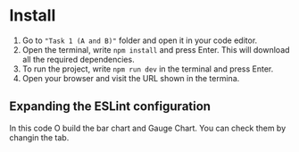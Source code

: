 # Install
1. Go to `"Task 1 (A and B)"` folder and open it in your code editor.
2. Open the terminal, write `npm install` and press Enter. This will download all the required dependencies.
3. To run the project, write `npm run dev` in the terminal and press Enter.
4. Open your browser and visit the URL shown in the termina.
## Expanding the ESLint configuration
In this code O build the bar chart and Gauge Chart. You can check them by changin the tab.
